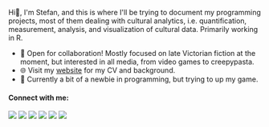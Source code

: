 

Hi👋, I'm Stefan, and this is where I'll be trying to document my programming projects, most of them dealing with cultural analytics, i.e. quantification, measurement, analysis, and visualization of cultural data. Primarily working in R.

- 🤝 Open for collaboration! Mostly focused on late Victorian fiction at the moment, but interested in all media, from video games to creepypasta.
- 🌐 Visit my [website](https://stefanveleski.com) for my CV and background.
- 🌱 Currently a bit of a newbie in programming, but trying to up my game.

#### Connect with me:

[<img src="https://img.shields.io/badge/website-%2311B48A.svg?&style=for-the-badge&logo=googlescholar&logoColor=white"/>](https://stefanveleski.com)
[<img src="https://img.shields.io/badge/twitter-%231DA1F2.svg?&style=for-the-badge&logo=twitter&logoColor=white" />](https://twitter.com/StefanVeleski)
[<img src="https://img.shields.io/badge/linkedin-%230077B5.svg?&style=for-the-badge&logo=linkedin&logoColor=white" />](https://www.linkedin.com/in/stefan-veleski-4aaa9657/)
[<img src="https://img.shields.io/badge/google scholar-%234285F4.svg?&style=for-the-badge&logo=googlescholar&logoColor=white"/>](https://scholar.google.com/citations?user=Jxie_8gAAAAJ&hl=en&oi=ao) 
[<img src="https://img.shields.io/badge/Research Gate-%2300CCBB.svg?&style=for-the-badge&logo=googlescholar&logoColor=white"/>](https://www.researchgate.net/profile/Stefan_Veleski)
[<img src="https://img.shields.io/badge/Academia-%2341454A.svg?&style=for-the-badge&logo=googlescholar&logoColor=white"/>](https://muni.academia.edu/StefanVeleski)
